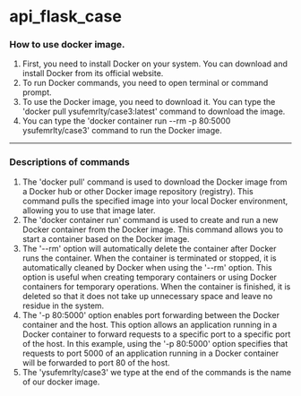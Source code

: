 # api_flask_case

### How to use docker image.
1. First, you need to install Docker on your system. You can download and install Docker from its official website.
2. To run Docker commands, you need to open terminal or command prompt.
3. To use the Docker image, you need to download it. You can type the 'docker pull ysufemrlty/case3:latest' command  to download the image.
4. You can type the 'docker container run --rm -p 80:5000 ysufemrlty/case3' command to run the Docker image.
-----
### Descriptions of commands
1. The 'docker pull' command is used to download the Docker image from a Docker hub or other Docker image repository (registry). This command pulls the specified image into your local Docker environment, allowing you to use that image later.
2. The 'docker container run' command is used to create and run a new Docker container from the Docker image. This command allows you to start a container based on the Docker image.
3. The '--rm' option will automatically delete the container after Docker runs the container. When the container is terminated or stopped, it is automatically cleaned by Docker when using the '--rm' option.
This option is useful when creating temporary containers or using Docker containers for temporary operations. When the container is finished, it is deleted so that it does not take up unnecessary space and leave no residue in the system.
4. The '-p 80:5000' option enables port forwarding between the Docker container and the host. This option allows an application running in a Docker container to forward requests to a specific port to a specific port of the host.
In this example, using the '-p 80:5000' option specifies that requests to port 5000 of an application running in a Docker container will be forwarded to port 80 of the host.
5. The 'ysufemrlty/case3' we ​​type at the end of the commands is the name of our docker image.